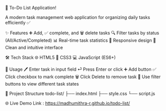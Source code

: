 📝 To-Do List Application!

A modern task management web application for organizing daily tasks efficiently ✅

✨ Features
➕ Add, ✅ complete, and 🗑️ delete tasks
🔍 Filter tasks by status (All/Active/Completed)
📊 Real-time task statistics
📱 Responsive design
🎨 Clean and intuitive interface

🛠️ Tech Stack
🌐 HTML5
🎨 CSS3
💻 JavaScript (ES6+)

🚀 Usage
🖊️ Enter task in input field
⏎ Press Enter or click ➕ Add button
✅ Click checkbox to mark complete
🗑️ Click Delete to remove task
🔄 Use filter buttons to view different task states

📁 Project Structure
todo-list/
├── index.html
├── style.css
└── script.js

🌐 Live Demo Link : https://madhumithra-r.github.io/todo-list/
